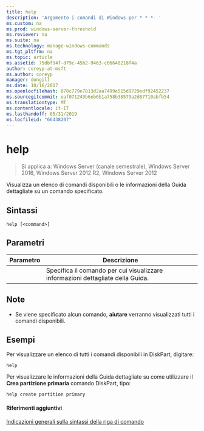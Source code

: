 ```yaml
---
title: help
description: 'Argomento i comandi di Windows per * * *- '
ms.custom: na
ms.prod: windows-server-threshold
ms.reviewer: na
ms.suite: na
ms.technology: manage-windows-commands
ms.tgt_pltfrm: na
ms.topic: article
ms.assetid: 75dbf94f-d79c-45b2-9463-c06648218f4a
author: coreyp-at-msft
ms.author: coreyp
manager: dongill
ms.date: 10/16/2017
ms.openlocfilehash: 078c779e7813d2aa7499e515d9729edf92452237
ms.sourcegitcommit: eaf071249b6eb6b1a758b38579a2d87710abfb54
ms.translationtype: MT
ms.contentlocale: it-IT
ms.lasthandoff: 05/31/2019
ms.locfileid: "66438207"
---
```

# <a name="help"></a>help

>Si applica a: Windows Server (canale semestrale), Windows Server 2016, Windows Server 2012 R2, Windows Server 2012

Visualizza un elenco di comandi disponibili o le informazioni della Guida dettagliate su un comando specificato.  
  
  
  
## <a name="syntax"></a>Sintassi  
  
```  
help [<command>]  
```  
  
## <a name="parameters"></a>Parametri  
  
| Parametro |                              Descrizione                              |
|-----------|-----------------------------------------------------------------------|
| <command> | Specifica il comando per cui visualizzare informazioni dettagliate della Guida. |
  
## <a name="remarks"></a>Note  
  
-   Se viene specificato alcun comando, **aiutare** verranno visualizzati tutti i comandi disponibili.  
  
## <a name="BKMK_examples"></a>Esempi  
Per visualizzare un elenco di tutti i comandi disponibili in DiskPart, digitare:  
  
```  
help  
```  
  
Per visualizzare le informazioni della Guida dettagliate su come utilizzare il **Crea partizione primaria** comando DiskPart, tipo:  
  
```  
help create partition primary  
```  
  
#### <a name="additional-references"></a>Riferimenti aggiuntivi  
[Indicazioni generali sulla sintassi della riga di comando](command-line-syntax-key.md)  
  

  


